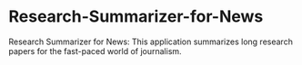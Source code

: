 # Research-Summarizer-for-News

Research Summarizer for News: This application summarizes long research papers for the fast-paced world of journalism.
